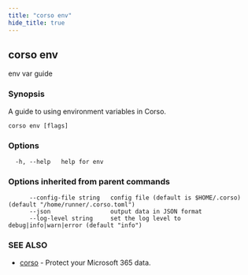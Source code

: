 ```yaml
---
title: "corso env"
hide_title: true
---
```

## corso env

env var guide

### Synopsis

A guide to using environment variables in Corso.

```
corso env [flags]
```

### Options

```
  -h, --help   help for env
```

### Options inherited from parent commands

```
      --config-file string   config file (default is $HOME/.corso) (default "/home/runner/.corso.toml")
      --json                 output data in JSON format
      --log-level string     set the log level to debug|info|warn|error (default "info")
```

### SEE ALSO

* [corso](corso.md)	 - Protect your Microsoft 365 data.

